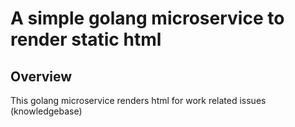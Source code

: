 # A simple golang microservice to render static html


## Overview

This golang microservice renders html for work related issues (knowledgebase)
